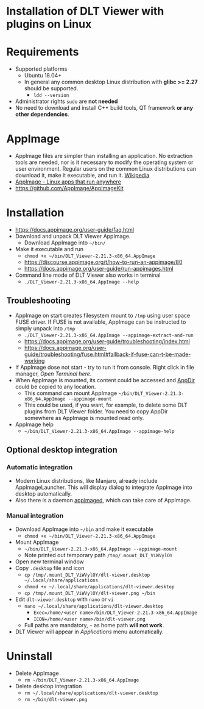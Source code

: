 # Installation of DLT Viewer with plugins on Linux
# Requirements
- Supported platforms
    - Ubuntu 18.04+
    - In general any common desktop Linux distribution with **glibc >= 2.27** should be supported.
        - `ldd --version`
- Administrator rights `sudo` are **not needed**
- No need to download and install C++ build tools, QT framework **or any other dependencies**.

# AppImage
- AppImage files are simpler than installing an application. No extraction tools are needed, nor is it necessary to modify the operating system or user environment. Regular users on the common Linux distributions can download it, make it executable, and run it. [Wikipedia](https://en.wikipedia.org/wiki/AppImage)
- [AppImage - Linux apps that run anywhere](https://appimage.org/)
- https://github.com/AppImage/AppImageKit

# Installation
- https://docs.appimage.org/user-guide/faq.html
- Download and unpack DLT Viewer AppImage.
    - Download AppImage into `~/bin/`
- Make it executable and run
    - `chmod +x ~/bin/DLT_Viewer-2.21.3-x86_64.AppImage`
    - https://discourse.appimage.org/t/how-to-run-an-appimage/80
    - https://docs.appimage.org/user-guide/run-appimages.html
- Command line mode of DLT Viewer also works in terminal
    - `./DLT_Viewer-2.21.3-x86_64.AppImage --help`
## Troubleshooting
- AppImage on start creates filesystem mount to `/tmp` using user space FUSE driver. If FUSE is not available, AppImage can be instructed to simply unpack into `/tmp`
    - `./DLT_Viewer-2.21.3-x86_64.AppImage --appimage-extract-and-run`
    - https://docs.appimage.org/user-guide/troubleshooting/index.html
    - https://docs.appimage.org/user-guide/troubleshooting/fuse.html#fallback-if-fuse-can-t-be-made-working
- If AppImage dose not start - try to run it from console. Right click in file manager, *Open Terminal here*.
- When AppImage is mounted, its content could be accessed and [AppDir](https://docs.appimage.org/reference/appdir.html#ref-appdir) could be copied to any location.
    - This command can mount AppImage `~/bin/DLT_Viewer-2.21.3-x86_64.AppImage --appimage-mount`
    - This could be used, if you want, for example, to delete some DLT plugins from DLT Viewer folder. You need to copy AppDir somewhere as AppImage is mounted read only.
- AppImage help
    - `~/bin/DLT_Viewer-2.21.3-x86_64.AppImage --appimage-help`
## Optional desktop integration
### Automatic integration
- Modern Linux distributions, like Manjaro, already include AppImageLauncher. This will display dialog to integrate AppImage into desktop automatically.
- Also there is a daemon [appimaged](https://github.com/probonopd/go-appimage), which can take care of AppImage.
### Manual integration
- Download AppImage into `~/bin` and make it executable
    - `chmod +x ~/bin/DLT_Viewer-2.21.3-x86_64.AppImage`
- Mount AppImage
    - `~/bin/DLT_Viewer-2.21.3-x86_64.AppImage --appimage-mount`
    - Note printed out temporary path `/tmp/.mount_DLT_ViWVylOY`
- Open new terminal window
- Copy `.desktop` file and icon
    - `cp /tmp/.mount_DLT_ViWVylOY/dlt-viewer.desktop ~/.local/share/applications`
    - `chmod +x ~/.local/share/applications/dlt-viewer.desktop`
    - `cp /tmp/.mount_DLT_ViWVylOY/dlt-viewer.png ~/bin`
- Edit `dlt-viewer.desktop` with `nano` or `vi`
    - `nano ~/.local/share/applications/dlt-viewer.desktop`
        - `Exec=/home/<user name>/bin/DLT_Viewer-2.21.3-x86_64.AppImage`
        - `ICON=/home/<user name>/bin/dlt-viewer.png`
    - Full paths are mandatory, `~` as home path **will not work**.
- DLT Viewer will appear in *Applications* menu automatically.

# Uninstall
- Delete AppImage
    - `rm ~/bin/DLT_Viewer-2.21.3-x86_64.AppImage`
- Delete desktop integration
    - `rm ~/.local/share/applications/dlt-viewer.desktop`
    - `rm ~/bin/dlt-viewer.png`
